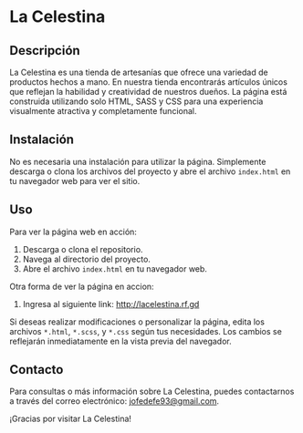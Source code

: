 # La Celestina

## Descripción
La Celestina es una tienda de artesanías que ofrece una variedad de productos hechos a mano. En nuestra tienda encontrarás artículos únicos que reflejan la habilidad y creatividad de nuestros dueños. La página está construida utilizando solo HTML, SASS y CSS para una experiencia visualmente atractiva y completamente funcional.

## Instalación
No es necesaria una instalación para utilizar la página. Simplemente descarga o clona los archivos del proyecto y abre el archivo `index.html` en tu navegador web para ver el sitio.

## Uso
Para ver la página web en acción:
1. Descarga o clona el repositorio.
2. Navega al directorio del proyecto.
3. Abre el archivo `index.html` en tu navegador web.

Otra forma de ver la página en accion:
1. Ingresa al siguiente link: http://lacelestina.rf.gd

Si deseas realizar modificaciones o personalizar la página, edita los archivos `*.html`, `*.scss`, y `*.css` según tus necesidades. Los cambios se reflejarán inmediatamente en la vista previa del navegador.

## Contacto
Para consultas o más información sobre La Celestina, puedes contactarnos a través del correo electrónico: [jofedefe93@gmail.com](mailto:jofedefe93@gmail.com).

¡Gracias por visitar La Celestina!